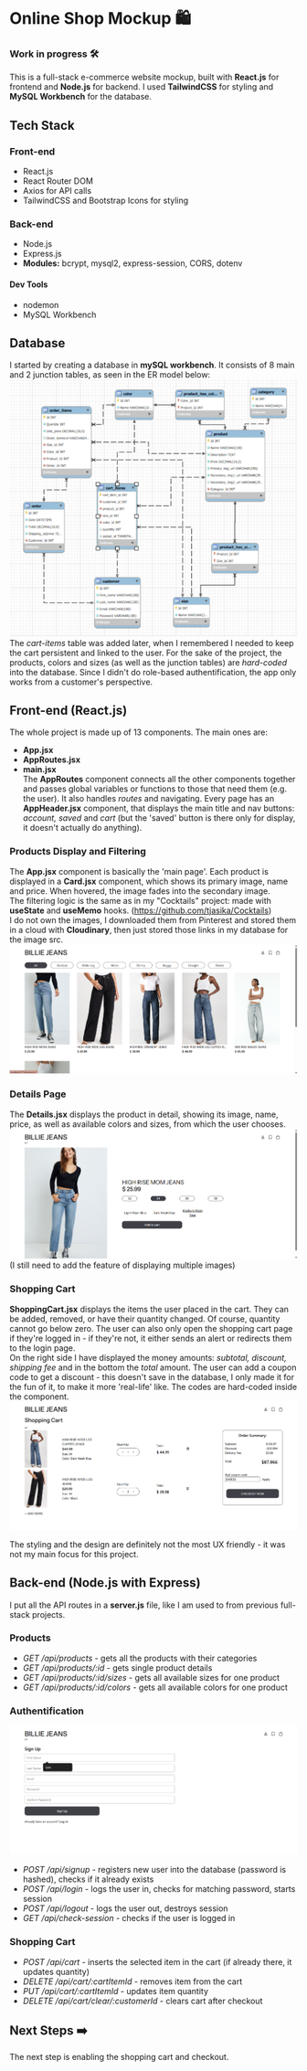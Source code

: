 # Online Shop Mockup 🛍️
### Work in progress 🛠️
This is a full-stack e-commerce website mockup, built with **React.js** for frontend and **Node.js** for backend. I used **TailwindCSS** for styling and **MySQL Workbench** for the database.

## Tech Stack
### Front-end
- React.js
- React Router DOM
- Axios for API calls
- TailwindCSS and Bootstrap Icons for styling
  
### Back-end
- Node.js
- Express.js
- **Modules:** bcrypt, mysql2, express-session, CORS, dotenv 

#### Dev Tools
- nodemon
- MySQL Workbench

## Database
I started by creating a database in **mySQL workbench**. It consists of 8 main and 2 junction tables, as seen in the ER model below:
![Database ER model](/github_assets/db.png)  
The *cart-items* table was added later, when I remembered I needed to keep the cart persistent and linked to the user.
For the sake of the project, the products, colors and sizes (as well as the junction tables) are *hard-coded* into the database. Since I didn't do role-based authentification, the app only works from a customer's perspective.

## Front-end (React.js)
The whole project is made up of 13 components. The main ones are:
- **App.jsx**
- **AppRoutes.jsx**
- **main.jsx**  
The **AppRoutes** component connects all the other components together and passes global variables or functions to those that need them (e.g. the user). It also handles *routes* and navigating.
Every page has an **AppHeader.jsx** component, that displays the main title and nav buttons: *account, saved* and *cart* (but the 'saved' button is there only for display, it doesn't actually do anything).

### Products Display and Filtering
The **App.jsx** component is basically the 'main page'. Each product is displayed in a **Card.jsx** component, which shows its primary image, name and price. When hovered, the image fades into the secondary image.  
The filtering logic is the same as in my "Cocktails" project: made with **useState** and **useMemo** hooks. (https://github.com/tjasika/Cocktails)  
I do not own the images, I downloaded them from Pinterest and stored them in a cloud with **Cloudinary**, then just stored those links in my database for the image src.
![Screenshot of the project](/github_assets/ss1.png)

### Details Page
The **Details.jsx** displays the product in detail, showing its image, name, price, as well as available colors and sizes, from which the user chooses.
![Screenshot of the project](/github_assets/ss3.png)
(I still need to add the feature of displaying multiple images)

### Shopping Cart
**ShoppingCart.jsx** displays the items the user placed in the cart. They can be added, removed, or have their quantity changed. Of course, quantity cannot go below zero. The user can also only open the shopping cart page if they're logged in - if they're not, it either sends an alert or redirects them to the login page.  
On the right side I have displayed the money amounts: *subtotal, discount, shipping fee* and in the bottom the *total* amount. The user can add a coupon code to get a discount - this doesn't save in the database, I only made it for the fun of it, to make it more 'real-life' like. The codes are hard-coded inside the component.  
![Screenshot of the project](/github_assets/ss4.png)

The styling and the design are definitely not the most UX friendly - it was not my main focus for this project.

## Back-end (Node.js with Express)
I put all the API routes in a **server.js** file, like I am used to from previous full-stack projects.
### Products
- *GET /api/products* - gets all the products with their categories
- *GET /api/products/:id* - gets single product details
- *GET /api/products/:id/sizes* - gets all available sizes for one product
- *GET /api/products/:id/colors* - gets all available colors for one product

### Authentification
![Screenshot of the project](/github_assets/ss2.png)
- *POST /api/signup* - registers new user into the database (password is hashed), checks if it already exists
- *POST /api/login* - logs the user in, checks for matching password, starts session
- *POST /api/logout* - logs the user out, destroys session
- *GET /api/check-session* - checks if the user is logged in

### Shopping Cart
- *POST /api/cart* - inserts the selected item in the cart (if already there, it updates quantity)
- *DELETE /api/cart/:cartItemId* - removes item from the cart
- *PUT /api/cart/:cartItemId* - updates item quantity
- *DELETE /api/cart/clear/:customerId* - clears cart after checkout


## Next Steps ➡️
The next step is enabling the shopping cart and checkout.

  


